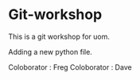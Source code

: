# Git-workshop

This is a git workshop for uom.

Adding a new python file.

Coloborator : Freg
Coloborator : Dave
